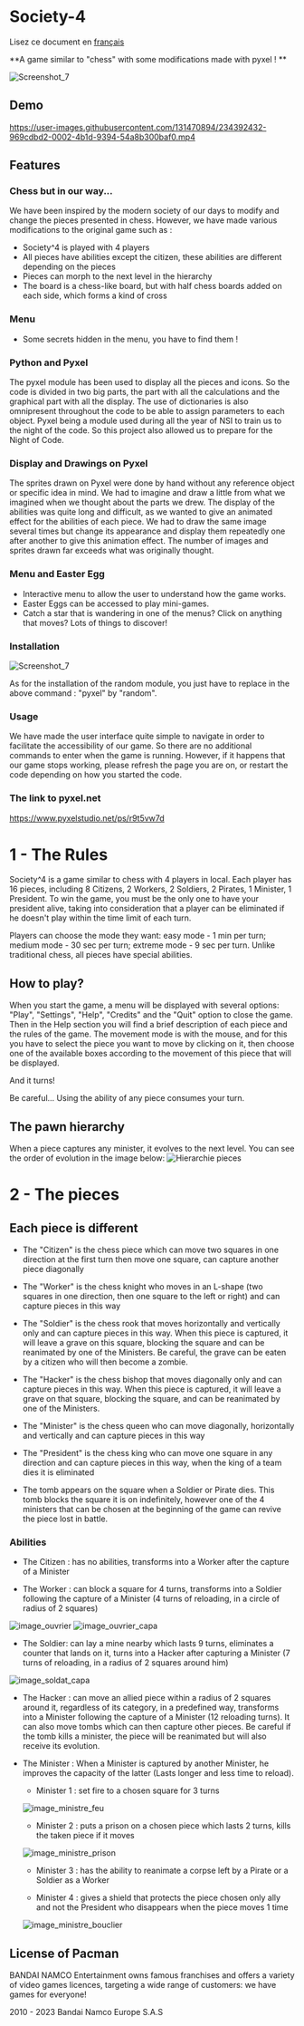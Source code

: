 # Society-4

Lisez ce document en [français](README.md)

**A game similar to "chess" with some modifications made with pyxel ! **

![Screenshot_7](https://user-images.githubusercontent.com/131471941/234773177-534e65c6-808a-42e8-9e9d-eaa4292bccef.png)

## Demo 

https://user-images.githubusercontent.com/131470894/234392432-969cdbd2-0002-4b1d-9394-54a8b300baf0.mp4



## Features


### Chess but in our way...

We have been inspired by the modern society of our days to modify and change the pieces presented in chess.
However, we have made various modifications to the original game such as :
  - Society^4 is played with 4 players 
  - All pieces have abilities except the citizen, these abilities are different depending on the pieces
  - Pieces can morph to the next level in the hierarchy
  - The board is a chess-like board, but with half chess boards added on each side, which forms a kind of cross
  
  
### Menu
  - Some secrets hidden in the menu, you have to find them !

### Python and Pyxel

The pyxel module has been used to display all the pieces and icons. So the code is divided in two big parts, the part with all the calculations and the graphical part with all the display. The use of dictionaries is also omnipresent throughout the code to be able to assign parameters to each object. 
Pyxel being a module used during all the year of NSI to train us to the night of the code. So this project also allowed us to prepare for the Night of Code. 

### Display and Drawings on Pyxel

The sprites drawn on Pyxel were done by hand without any reference object or specific idea in mind. We had to imagine and draw a little from what we imagined when we thought about the parts we drew. The display of the abilities was quite long and difficult, as we wanted to give an animated effect for the abilities of each piece. We had to draw the same image several times but change its appearance and display them repeatedly one after another to give this animation effect. The number of images and sprites drawn far exceeds what was originally thought.

### Menu and Easter Egg

  - Interactive menu to allow the user to understand how the game works.
  - Easter Eggs can be accessed to play mini-games.
  - Catch a star that is wandering in one of the menus? Click on anything that moves? Lots of things to discover!


### Installation
![Screenshot_7](https://user-images.githubusercontent.com/131470894/234654262-fad628ea-0ebc-4b06-b267-bbd3fad3b15a.png)



As for the installation of the random module, you just have to replace in the above command : "pyxel" by "random".

### Usage
We have made the user interface quite simple to navigate in order to facilitate the accessibility of our game. So there are no additional commands to enter when the game is running. However, if it happens that our game stops working, please refresh the page you are on, or restart the code depending on how you started the code.

### The link to pyxel.net
https://www.pyxelstudio.net/ps/r9t5vw7d

# 1 - The Rules

Society^4 is a game similar to chess with 4 players in local. Each player has 16 pieces, including 8 Citizens, 2 Workers, 2 Soldiers, 2 Pirates, 1 Minister, 1 President. To win the game, you must be the only one to have your president alive, taking into consideration that a player can be eliminated if he doesn't play within the time limit of each turn. 



Players can choose the mode they want: easy mode - 1 min per turn; medium mode - 30 sec per turn; 
extreme mode - 9 sec per turn. Unlike traditional chess, all pieces have special abilities.




## How to play?

When you start the game, a menu will be displayed with several options: "Play", "Settings", "Help", "Credits" and the "Quit" option to close the game. Then in the Help section you will find a brief description of each piece and the rules of the game.  The movement mode is with the mouse, and for this you have to select the piece you want to move by clicking on it, then choose one of the available boxes according to the movement of this piece that will be displayed. 

And it turns! 


Be careful... Using the ability of any piece consumes your turn.
## The pawn hierarchy

When a piece captures any minister, it evolves to the next level. You can see the order of evolution in the image below:
![Hierarchie pieces](https://user-images.githubusercontent.com/131470894/233690765-9510fd53-e26f-488a-9058-b12a23243817.png)



# 2 - The pieces


## Each piece is different 
  - The "Citizen" is the chess piece which can move two squares in one direction at the first turn then move one square, can capture another piece diagonally 


  - The "Worker" is the chess knight who moves in an L-shape (two squares in one direction, then one square to the left or right) and can capture pieces in this way 


  - The "Soldier" is the chess rook that moves horizontally and vertically only and can capture pieces in this way. When this piece is captured, it will leave a grave on this square, blocking the square and can be reanimated by one of the Ministers. Be careful, the grave can be eaten by a citizen who will then become a zombie.

  - The "Hacker" is the chess bishop that moves diagonally only and can capture pieces in this way. When this piece is captured, it will leave a grave on that square, blocking the square, and can be reanimated by one of the Ministers. 


  - The "Minister" is the chess queen who can move diagonally, horizontally and vertically and can capture pieces in this way 


  - The "President" is the chess king who can move one square in any direction and can capture pieces in this way, when the king of a team dies it is eliminated 




  - The tomb appears on the square when a Soldier or Pirate dies. This tomb blocks the square it is on indefinitely, however one of the 4 ministers that can be chosen at the beginning of the game can revive the piece lost in battle.


### Abilities
  - The Citizen : has no abilities, transforms into a Worker after the capture of a Minister


  - The Worker : can block a square for 4 turns, transforms into a Soldier following the capture of a Minister (4 turns of reloading, in a circle of radius of 2 squares)



![image_ouvrier](https://user-images.githubusercontent.com/131470894/234656664-091257e7-96d7-45d5-bcf8-1b0dfc23407d.png)
![image_ouvrier_capa](https://user-images.githubusercontent.com/131470894/234656675-fe9c176d-779f-4870-9316-8dc6852a5e88.png)



  - The Soldier: can lay a mine nearby which lasts 9 turns, eliminates a counter that lands on it, turns into a Hacker after capturing a Minister (7 turns of reloading, in a radius of 2 squares around him)


![image_soldat_capa](https://user-images.githubusercontent.com/131470894/234657525-1c7a633e-33f8-42eb-8111-054889eac218.png)


  - The Hacker : can move an allied piece within a radius of 2 squares around it, regardless of its category, in a predefined way, transforms into a Minister following the capture of a Minister (12 reloading turns). It can also move tombs which can then capture other pieces. Be careful if the tomb kills a minister, the piece will be reanimated but will also receive its evolution.

  - The Minister : When a Minister is captured by another Minister, he improves the capacity of the latter (Lasts longer and less time to reload).
      - Minister 1 : set fire to a chosen square for 3 turns 
      
    
       ![image_ministre_feu](https://user-images.githubusercontent.com/131470894/234657011-23e013f3-17b7-48f6-8b9c-491e3e359134.png)


      - Minister 2 : puts a prison on a chosen piece which lasts 2 turns, kills the taken piece if it moves


       ![image_ministre_prison](https://user-images.githubusercontent.com/131470894/234657215-620a2b33-8493-4dc7-b2ca-4a793beec197.png)


      - Minister 3 : has the ability to reanimate a corpse left by a Pirate or a Soldier as a Worker 


      - Minister 4 : gives a shield that protects the piece chosen only ally and not the President who disappears when the piece moves 1 time 


       ![image_ministre_bouclier](https://user-images.githubusercontent.com/131470894/234657200-9d33cd7e-4443-4dfa-b823-e0ba2503a94d.png)



## License of Pacman


BANDAI NAMCO Entertainment owns famous franchises and offers a variety of video games licences, targeting a wide range of customers: we have games for everyone!

2010 - 2023 Bandai Namco Europe S.A.S
